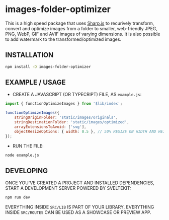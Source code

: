 # images-folder-optimizer

This is a high speed package that uses [Sharp.js](https://sharp.pixelplumbing.com/) to recurively transform, convert and optimize images from a folder to smaller, web-friendly JPEG, PNG, WebP, GIF and AVIF images of varying dimensions. It is also possible to add watermark to the transformed/optimized images.

## INSTALLATION

```bash
npm install -D images-folder-optimizer
```

## EXAMPLE / USAGE

- CREATE A JAVASCRIPT (OR TYPECRIPT) FILE, AS `example.js`:

```javascript
import { functionOptimizeImages } from '$lib/index';

functionOptimizeImages({
    stringOriginFolder: 'static/images/originals',
    stringDestinationFolder: 'static/images/optimized',
    arrayExtensionsToAvoid: ['svg'],
    objectResizeOptions: { width: 0.5 }, // 50% RESIZE ON WIDTH AND HEIGHT
});
```

- RUN THE FILE:

```bash
node example.js
```

## DEVELOPING

ONCE YOU'VE CREATED A PROJECT AND INSTALLED DEPENDENCIES, START A DEVELOPMENT SERVER POWERED BY SVELTEKIT:

```bash
npm run dev
```

EVERYTHING INSIDE `SRC/LIB` IS PART OF YOUR LIBRARY, EVERYTHING INSIDE `SRC/ROUTES` CAN BE USED AS A SHOWCASE OR PREVIEW APP.
